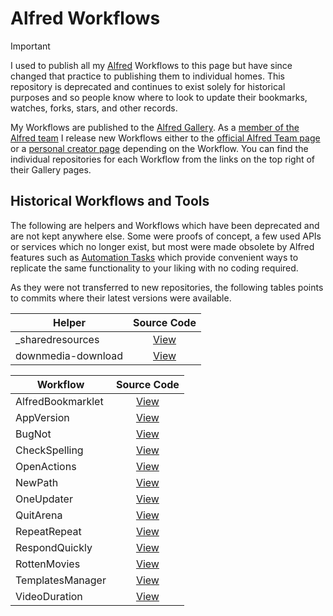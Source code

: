 # Alfred Workflows

> [!IMPORTANT]
> I used to publish all my [Alfred](https://alfredapp.com/) Workflows to this page but have since changed that practice to publishing them to individual homes. This repository is deprecated and continues to exist solely for historical purposes and so people know where to look to update their bookmarks, watches, forks, stars, and other records.

My Workflows are published to the [Alfred Gallery](https://alfred.app/). As a [member of the Alfred team](https://www.alfredapp.com/blog/announcements/alfred-team-is-growing/) I release new Workflows either to the [official Alfred Team page](https://alfred.app/workflows/alfredapp/) or a [personal creator page](https://alfred.app/workflows/vitor/) depending on the Workflow. You can find the individual repositories for each Workflow from the links on the top right of their Gallery pages.

## Historical Workflows and Tools

The following are helpers and Workflows which have been deprecated and are not kept anywhere else. Some were proofs of concept, a few used APIs or services which no longer exist, but most were made obsolete by Alfred features such as [Automation Tasks](https://www.alfredapp.com/help/workflows/automations/automation-task/) which provide convenient ways to replicate the same functionality to your liking with no coding required.

As they were not transferred to new repositories, the following tables points to commits where their latest versions were available.

| Helper | Source Code |
| ------ | :---------: |
| _sharedresources | [View](https://github.com/vitorgalvao/alfred-workflows/tree/b8df6b60ad49f2f35695a5c0c96807ebc5166102/_helpers#_sharedresources) |
| downmedia-download | [View](https://github.com/vitorgalvao/alfred-workflows/tree/b8df6b60ad49f2f35695a5c0c96807ebc5166102/_helpers#downmedia-download) |

| Workflow | Source Code |
| --------- | :---------: |
| AlfredBookmarklet | [View](https://github.com/vitorgalvao/alfred-workflows/tree/9ba7a27921acb67cc7b7022703c8202ecb67c003/AlfredBookmarklet) |
| AppVersion | [View](https://github.com/vitorgalvao/alfred-workflows/tree/fefde12914ed35d1cc7e0e90c62a932cdec3b39a/AppVersion) |
| BugNot | [View](https://github.com/vitorgalvao/alfred-workflows/tree/b8df6b60ad49f2f35695a5c0c96807ebc5166102/BugNot) |
| CheckSpelling | [View](https://github.com/vitorgalvao/alfred-workflows/tree/c0d9c9313857676997e6e05d9dda65cfa5fcda6a/CheckSpelling) |
| OpenActions | [View](https://github.com/vitorgalvao/alfred-workflows/tree/b8df6b60ad49f2f35695a5c0c96807ebc5166102/OpenActions) |
| NewPath | [View](https://github.com/vitorgalvao/alfred-workflows/tree/60d40a61de9538ad39045f7b8aba885590919157/NewPath) |
| OneUpdater | [View](https://github.com/vitorgalvao/alfred-workflows/tree/a2a2984ec4c7b839b7bf45315491c6993ef13444/OneUpdater) |
| QuitArena | [View](https://github.com/vitorgalvao/alfred-workflows/tree/c02a9c1c5526d64ae15972ab331802d01d887766/QuitArena)
| RepeatRepeat | [View](https://github.com/vitorgalvao/alfred-workflows/tree/9a70302fa31d6fba2b532bc9dd7eac75d67f6964/RepeatRepeat) |
| RespondQuickly | [View](https://github.com/vitorgalvao/alfred-workflows/tree/f174fde5da3238d57dc3415bb351759c02eb8dab/RespondQuickly) |
| RottenMovies | [View](https://github.com/vitorgalvao/alfred-workflows/tree/2c0eca9f2336e3470b103586189ba7dd450f2b39/RottenMovies) |
| TemplatesManager | [View](https://github.com/vitorgalvao/alfred-workflows/tree/60d40a61de9538ad39045f7b8aba885590919157/TemplatesManager) |
| VideoDuration | [View](https://github.com/vitorgalvao/alfred-workflows/tree/b8df6b60ad49f2f35695a5c0c96807ebc5166102/VideoDuration) |

